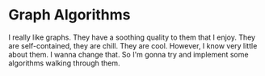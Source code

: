 # Graph Algorithms

I really like graphs. They have a soothing quality to them that I enjoy. They are self-contained, they are chill. They are cool. However, I know very little about them. I wanna change that. So I'm gonna try and implement some algorithms walking through them.